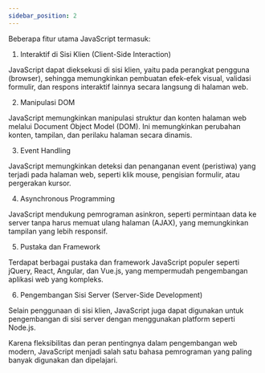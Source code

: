 ```yaml
---
sidebar_position: 2
---
```



Beberapa fitur utama JavaScript termasuk:

1.  Interaktif di Sisi Klien (Client-Side Interaction)
    

JavaScript dapat dieksekusi di sisi klien, yaitu pada perangkat pengguna (browser), sehingga memungkinkan pembuatan efek-efek visual, validasi formulir, dan respons interaktif lainnya secara langsung di halaman web.

2.  Manipulasi DOM
    

JavaScript memungkinkan manipulasi struktur dan konten halaman web melalui Document Object Model (DOM). Ini memungkinkan perubahan konten, tampilan, dan perilaku halaman secara dinamis.

3.  Event Handling
    

JavaScript memungkinkan deteksi dan penanganan event (peristiwa) yang terjadi pada halaman web, seperti klik mouse, pengisian formulir, atau pergerakan kursor.

4.  Asynchronous Programming
    

JavaScript mendukung pemrograman asinkron, seperti permintaan data ke server tanpa harus memuat ulang halaman (AJAX), yang memungkinkan tampilan yang lebih responsif.

5.  Pustaka dan Framework
    

Terdapat berbagai pustaka dan framework JavaScript populer seperti jQuery, React, Angular, dan Vue.js, yang mempermudah pengembangan aplikasi web yang kompleks.

6.  Pengembangan Sisi Server (Server-Side Development)
    

Selain penggunaan di sisi klien, JavaScript juga dapat digunakan untuk pengembangan di sisi server dengan menggunakan platform seperti Node.js.

Karena fleksibilitas dan peran pentingnya dalam pengembangan web modern, JavaScript menjadi salah satu bahasa pemrograman yang paling banyak digunakan dan dipelajari.